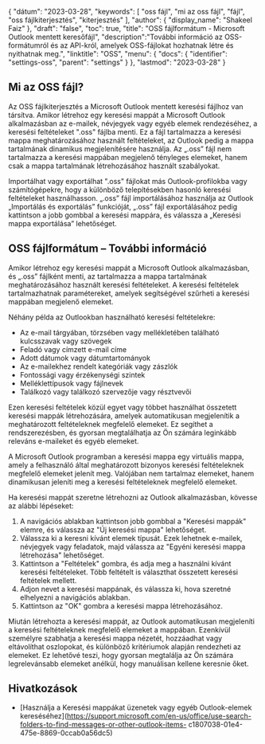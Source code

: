 {
"dátum": "2023-03-28",
  "keywords": [
"oss fájl",
"mi az oss fájl",
"fájl",
"oss fájlkiterjesztés",
"kiterjesztés"
],
  "author": {
"display_name": "Shakeel Faiz"
},
"draft": "false",
"toc": true,
"title": "OSS fájlformátum - Microsoft Outlook mentett keresőfájl",
  "description":"További információ az OSS-formátumról és az API-król, amelyek OSS-fájlokat hozhatnak létre és nyithatnak meg.",
  "linktitle": "OSS",
  "menu": {
    "docs": {
      "identifier": "settings-oss",
      "parent": "settings"
}
},
"lastmod": "2023-03-28"
}

## Mi az OSS fájl?

Az OSS fájlkiterjesztés a Microsoft Outlook mentett keresési fájlhoz van társítva. Amikor létrehoz egy keresési mappát a Microsoft Outlook alkalmazásban az e-mailek, névjegyek vagy egyéb elemek rendezéséhez, a keresési feltételeket ".oss" fájlba menti. Ez a fájl tartalmazza a keresési mappa meghatározásához használt feltételeket, az Outlook pedig a mappa tartalmának dinamikus megjelenítésére használja. Az „.oss” fájl nem tartalmazza a keresési mappában megjelenő tényleges elemeket, hanem csak a mappa tartalmának létrehozásához használt szabályokat.

Importálhat vagy exportálhat ".oss" fájlokat más Outlook-profilokba vagy számítógépekre, hogy a különböző telepítésekben hasonló keresési feltételeket használhasson. „.oss” fájl importálásához használja az Outlook „Importálás és exportálás” funkcióját, „.oss” fájl exportálásához pedig kattintson a jobb gombbal a keresési mappára, és válassza a „Keresési mappa exportálása” lehetőséget.

## OSS fájlformátum – További információ

Amikor létrehoz egy keresési mappát a Microsoft Outlook alkalmazásban, és „.oss” fájlként menti, az tartalmazza a mappa tartalmának meghatározásához használt keresési feltételeket. A keresési feltételek tartalmazhatnak paramétereket, amelyek segítségével szűrheti a keresési mappában megjelenő elemeket.

Néhány példa az Outlookban használható keresési feltételekre:

- Az e-mail tárgyában, törzsében vagy mellékletében található kulcsszavak vagy szövegek
- Feladó vagy címzett e-mail címe
- Adott dátumok vagy dátumtartományok
- Az e-mailekhez rendelt kategóriák vagy zászlók
- Fontossági vagy érzékenységi szintek
- Melléklettípusok vagy fájlnevek
- Találkozó vagy találkozó szervezője vagy résztvevői

Ezen keresési feltételek közül egyet vagy többet használhat összetett keresési mappák létrehozására, amelyek automatikusan megjelenítik a meghatározott feltételeknek megfelelő elemeket. Ez segíthet a rendszerezésben, és gyorsan megtalálhatja az Ön számára leginkább releváns e-maileket és egyéb elemeket.

A Microsoft Outlook programban a keresési mappa egy virtuális mappa, amely a felhasználó által meghatározott bizonyos keresési feltételeknek megfelelő elemeket jelenít meg. Valójában nem tartalmaz elemeket, hanem dinamikusan jeleníti meg a keresési feltételeknek megfelelő elemeket.

Ha keresési mappát szeretne létrehozni az Outlook alkalmazásban, kövesse az alábbi lépéseket:

1. A navigációs ablakban kattintson jobb gombbal a "Keresési mappák" elemre, és válassza az "Új keresési mappa" lehetőséget.
2. Válassza ki a keresni kívánt elemek típusát. Ezek lehetnek e-mailek, névjegyek vagy feladatok, majd válassza az "Egyéni keresési mappa létrehozása" lehetőséget.
3. Kattintson a "Feltételek" gombra, és adja meg a használni kívánt keresési feltételeket. Több feltételt is választhat összetett keresési feltételek mellett.
4. Adjon nevet a keresési mappának, és válassza ki, hova szeretné elhelyezni a navigációs ablakban.
5. Kattintson az "OK" gombra a keresési mappa létrehozásához.

Miután létrehozta a keresési mappát, az Outlook automatikusan megjeleníti a keresési feltételeknek megfelelő elemeket a mappában. Ezenkívül személyre szabhatja a keresési mappa nézetét, hozzáadhat vagy eltávolíthat oszlopokat, és különböző kritériumok alapján rendezheti az elemeket. Ez lehetővé teszi, hogy gyorsan megtalálja az Ön számára legrelevánsabb elemeket anélkül, hogy manuálisan kellene keresnie őket.

## Hivatkozások
* [Használja a Keresési mappákat üzenetek vagy egyéb Outlook-elemek kereséséhez](https://support.microsoft.com/en-us/office/use-search-folders-to-find-messages-or-other-outlook-items- c1807038-01e4-475e-8869-0ccab0a56dc5)

